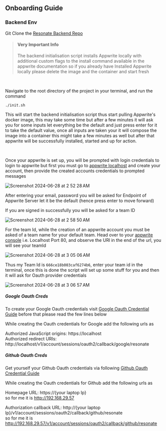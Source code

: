 ## Onboarding Guide

### Backend Env 

Git Clone the [Resonate Backend Repo](https://github.com/Aarush-Acharya/Resonate-Backend)
<br/>

> #### **Very Important Info**
> The backend initialisation script installs Appwrite locally with additional custom flags to the install command available in the appwrite documentation so if you already have Installed Appwrite locally please delete the image and the container and start fresh
<br/>

Navigate to the root directory of the project in your terminal, and run the command
```
./init.sh
```
This will start the backend initialisation script thus start pulling Appwrite's docker image, this may take some time but after a few minutes it will ask you for some inputs let everything be the default and just press enter for it to take the default value, once all inputs are taken your it will compose the image into a container this might take a few minutes as well but after that appwrite will be successfully installed, started and up for action.

<br/>

Once your appwrite is set up, you will be prompted with login credentials to login to appwrite but first you must go to [appwrite localhost](http://localhost:80) and create your account, then provide the created accounts credentials to prompted messages

![Screenshot 2024-06-28 at 2 52 28 AM](https://github.com/Aarush-Acharya/Resonate/assets/92685647/802d96c1-0ad5-4922-b49a-56eb56e39904)

After entering your email, password you will be asked for Endpoint of Appwrite Server let it be the default (hence press enter to move forward)
<br/>

If you are signed in successfully you will be asked for a team ID

![Screenshot 2024-06-28 at 2 58 50 AM](https://github.com/Aarush-Acharya/Resonate/assets/92685647/3c401e60-3a64-4a6e-9c94-42863dccddd0)

For the team Id, while the creation of an appwrite account you must be asked of a team name for your default team. Head over to your [appwrite console](http://localhost:80) i.e. Localhost Port 80, and observe the URl in the end of the url, you will see your teamId

![Screenshot 2024-06-28 at 3 05 06 AM](https://github.com/Aarush-Acharya/Resonate/assets/92685647/9717d9e5-41ad-4fd8-8f71-bac79e73cea7)

Thus my Team Id is `666ce18b003caf6274b6`, enter your team id in the terminal, once this is done the script will set up some stuff for you and then it will ask for Oauth provider credentials 

![Screenshot 2024-06-28 at 3 06 57 AM](https://github.com/Aarush-Acharya/Resonate/assets/92685647/9d645a06-a823-4cd7-b5ed-6866dd2be1c8)

##### Google Oauth Creds 

To create your Google Oauth credentials visit [Google Oauth Credential Guide](https://www.balbooa.com/help/gridbox-documentation/integrations/other/google-client-id) before that please read the few lines below 

While creating the Oauth credentials for Google add the following urls as 

Authorized JavaScript origins: https://localhost                          
Authorized redirect URIs: http://localhost/v1/account/sessions/oauth2/callback/google/resonate
 
 
 

##### Github Oauth Creds 

Get yourself your Github Oauth credentials via following [Github Oauth Credential Guide](https://support.heateor.com/get-github-client-id-client-secret/)

While creating the Oauth credentials for Github add the following urls as 

Homepage URL: https://{your laptop Ip}  
so for me it is http://192.168.29.57

Authorization callback URL: http://{your laptop Ip}/v1/account/sessions/oauth2/callback/github/resonate  
so for me it is http://192.168.29.57/v1/account/sessions/oauth2/callback/github/resonate





